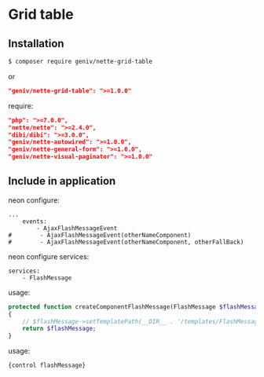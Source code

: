 Grid table
==========

Installation
------------
```sh
$ composer require geniv/nette-grid-table
```
or
```json
"geniv/nette-grid-table": ">=1.0.0"
```

require:
```json
"php": ">=7.0.0",
"nette/nette": ">=2.4.0",
"dibi/dibi": ">=3.0.0",
"geniv/nette-autowired": ">=1.0.0",
"geniv/nette-general-form": ">=1.0.0",
"geniv/nette-visual-paginator": ">=1.0.0"
```

Include in application
----------------------
neon configure:
```neon
...
    events:
        - AjaxFlashMessageEvent
#        - AjaxFlashMessageEvent(otherNameComponent)
#        - AjaxFlashMessageEvent(otherNameComponent, otherFallBack)
```

neon configure services:
```neon
services:
    - FlashMessage
```

usage:
```php
protected function createComponentFlashMessage(FlashMessage $flashMessage)
{
    // $flashMessage->setTemplatePath(__DIR__ . '/templates/FlashMessage.latte');
    return $flashMessage;
}
```

usage:
```latte
{control flashMessage}
```
